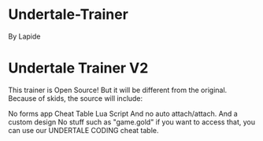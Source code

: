 # Undertale-Trainer

By Lapide


# Undertale Trainer V2

This trainer is Open Source!
But it will be different from the original. Because of skids, the source will include:

No forms app
Cheat Table
Lua Script
And no auto attach/attach.
And a custom design
No stuff such as "game.gold" if you want to access that, you can use our UNDERTALE CODING cheat table.
